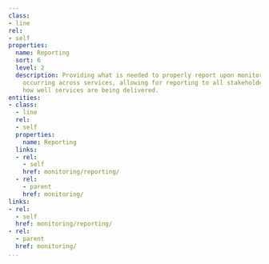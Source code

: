 ```yaml
---
class:
- line
rel:
- self
properties:
  name: Reporting
  sort: 6
  level: 2
  description: Providing what is needed to properly report upon monitoring that is
    occurring across services, allowing for reporting to all stakeholders regarding
    how well services are being delivered.
entities:
- class:
  - line
  rel:
  - self
  properties:
    name: Reporting
  links:
  - rel:
    - self
    href: monitoring/reporting/
  - rel:
    - parent
    href: monitoring/
links:
- rel:
  - self
  href: monitoring/reporting/
- rel:
  - parent
  href: monitoring/
...
```

